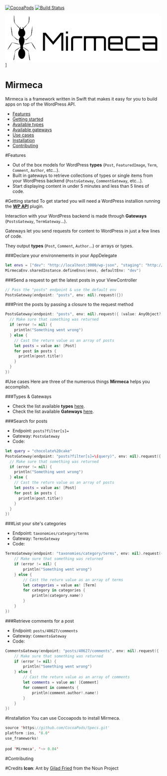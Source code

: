 [![CocoaPods](https://img.shields.io/cocoapods/v/Mirmeca.svg)](https://github.com/Mirmeca/Mirmeca/)
[![Build Status](https://travis-ci.org/Mirmeca/Mirmeca.svg)](https://travis-ci.org/Mirmeca/Mirmeca)

![Mirmeca](/mirmeca.png)]

# Mirmeca
Mirmeca is a framework written in Swift that makes it easy for you to build apps on top of the WordPress API.

- [Features](#features)
- [Getting started](#getting-started)
- [Available types](http://mirmeca.github.io/Mirmeca/contribute/models/)
- [Available gateways](http://mirmeca.github.io/Mirmeca/contribute/gateways/)
- [Use cases](#use-cases)
- [Installation](#installation)
- [Contributing](#contributing)

<a name="features"></a>
#Features
- Out of the box models for WordPress **types** (`Post`, `FeaturedImage`,  `Term`, `Comment`, `Author`, etc...).
- Built in gateways to retrieve collections of types or single items from your WordPress backend (`PostsGateway`, `CommentGateway`, etc...).
- Start displaying content in under 5 minutes and less than 5 lines of code.

<a name="getting-started"></a>
#Getting started
To get started you will need a WordPress installion running the [**WP API**](https://wordpress.org/plugins/json-rest-api/) plugin.

Interaction with your WordPress backend is made through **Gateways** (`PostsGateway`, `TermGateway`...).

Gateways let you send requests for content to WordPress in just a few lines of code.

They output **types** (`Post`, `Comment`, `Author`...) or arrays or types.

###Declare your environnements in your AppDelegate

```swift
let envs = ["dev": "http://localhost:3000/wp-json", "staging": "http://staging.example.com"]
MirmecaEnv.sharedInstance.defineEnvs(envs, defaultEnv: "dev")
```

###Send a request to get the latest posts in your ViewController
```swift
// Pass the "posts" endpoint & use the default env
PostsGateway(endpoint: "posts", env: nil).request({})
```
###Print the posts by passing a closure to the request method
```swift
PostsGateway(endpoint: "posts", env: nil).request({ (value: AnyObject?, error: NSError?) -> Void in
  // Make sure that something was returned
  if (error != nil) {
    println("Something went wrong")
  } else {
    // Cast the return value as an array of posts
    let posts = value as! [Post]
    for post in posts {
      println(post.title!)
    }
  }
})
```

<a name="use-cases"></a>
#Use cases
Here are three of the numerous things **Mirmeca** helps you accomplish.

###Types & Gateways
- Check the list available **types** [here](http://mirmeca.github.io/Mirmeca/contribute/models/).
- Check the list available **Gateways** [here](http://mirmeca.github.io/Mirmeca/contribute/gateways/).

###Search for posts
- Endpoint: `posts?filter[s]=`
- Gateway: `PostsGateway`
- Code:

```swift
let query = "chocolate%20cake"
PostsGateway(endpoint: "posts?filter[s]=\(query)", env: nil).request({ (value: AnyObject?, error: NSError?) -> Void in
  // Make sure that something was returned
  if (error != nil) {
    println("Something went wrong")
  } else {
    // Cast the return value as an array of posts
    let posts = value as! [Post]
    for post in posts {
      println(post.title!)
    }
  }
})
```

###List your site's categories
- Endpoint: `taxonomies/category/terms`
- Gateway: `TermsGateway`
- Code:

```swift
TermsGateway(endpoint: "taxonomies/category/terms", env: nil).request({ (value: AnyObject?, error: NSError?) -> Void in
    // Make sure that something was returned
    if (error != nil) {
        println("Something went wrong")
    } else {
        // Cast the return value as an array of terms
        let categories = value as! [Term]
        for category in categories {
            println(category.name!)
        }
    }
})
```

###Retrieve comments for a post
- Endpoint: `posts/40627/comments`
- Gateway: `CommentsGateway`
- Code:

```swift
CommentsGateway(endpoint: "posts/40627/comments", env: nil).request({ (value: AnyObject?, error: NSError?) -> Void in
    // Make sure that something was returned
    if (error != nil) {
        println("Something went wrong")
    } else {
        // Cast the return value as an array of comments
        let comments = value as! [Comment]
        for comment in comments {
            println(comment.author!.name!)
        }
    }
})
```

<a name="installation"></a>
#Installation
You can use Cocoapods to install Mirmeca.

```swift
source 'https://github.com/CocoaPods/Specs.git'
platform :ios, '8.0'
use_frameworks!

pod 'Mirmeca', '~> 0.04'
```

<a name="contributing"></a>
#Contributing

#Credits
**Icon**: Ant by [Gilad Fried](http://www.gldfrd.com/) from the Noun Project